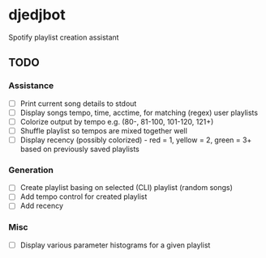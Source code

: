 # djedjbot
Spotify playlist creation assistant

## TODO
### Assistance
- [ ] Print current song details to stdout
- [ ] Display songs tempo, time, acctime, for matching (regex) user playlists
- [ ] Colorize output by tempo e.g. (80-, 81-100, 101-120, 121+)
- [ ] Shuffle playlist so tempos are mixed together well
- [ ] Display recency (possibly colorized) - red = 1, yellow = 2, green = 3+ based on previously saved playlists

### Generation
- [ ] Create playlist basing on selected (CLI) playlist (random songs)
- [ ] Add tempo control for created playlist
- [ ] Add recency

### Misc
- [ ] Display various parameter histograms for a given playlist
